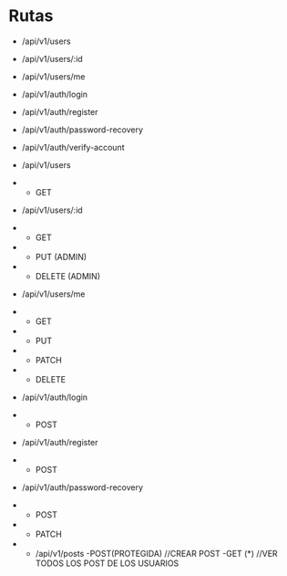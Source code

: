 # Rutas

- /api/v1/users
- /api/v1/users/:id
- /api/v1/users/me

- /api/v1/auth/login
- /api/v1/auth/register
- /api/v1/auth/password-recovery
- /api/v1/auth/verify-account

- /api/v1/users
- - GET 

- /api/v1/users/:id
- - GET  
- - PUT (ADMIN)
- - DELETE (ADMIN)

- /api/v1/users/me
- - GET
- - PUT
- - PATCH
- - DELETE

- /api/v1/auth/login
- - POST

- /api/v1/auth/register
- - POST

- /api/v1/auth/password-recovery
- - POST 
- - PATCH


- - /api/v1/posts
    -POST(PROTEGIDA) //CREAR POST
    -GET (*)   //VER TODOS LOS POST DE LOS USUARIOS

